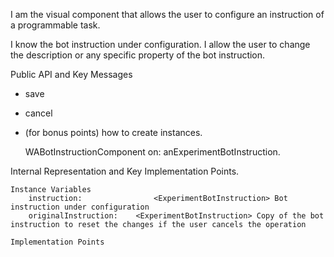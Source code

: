 I am the visual component that allows the user to configure an instruction of a programmable task.

I know the bot instruction under configuration.
I allow the user to change the description or any specific property of the bot instruction.

Public API and Key Messages

- save
- cancel
- (for bonus points) how to create instances.

   WABotInstructionComponent on: anExperimentBotInstruction.
 
Internal Representation and Key Implementation Points.

	Instance Variables
		instruction:				<ExperimentBotInstruction> Bot instruction under configuration
		originalInstruction:	<ExperimentBotInstruction> Copy of the bot instruction to reset the changes if the user cancels the operation

    Implementation Points